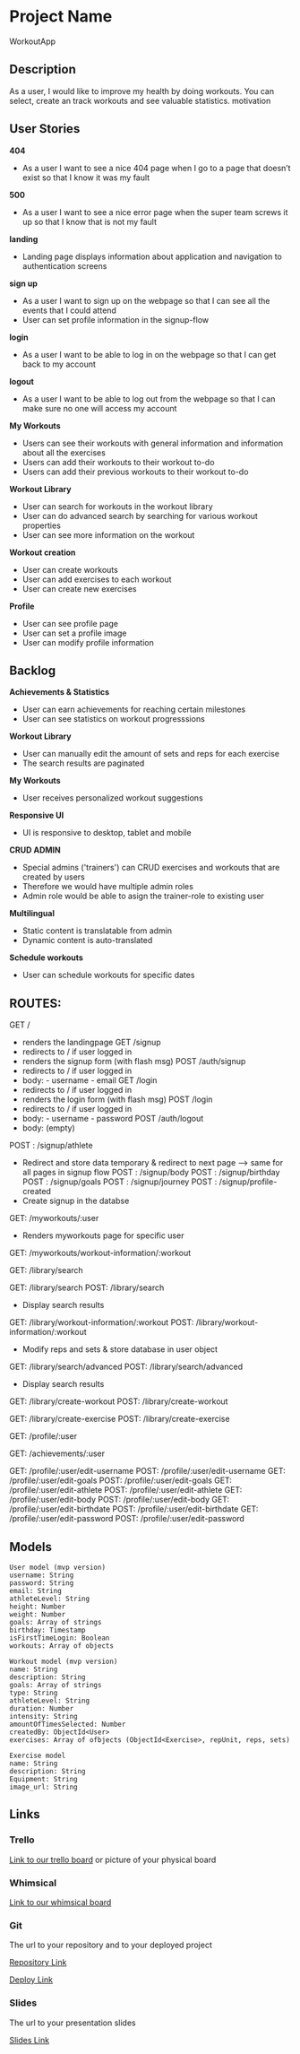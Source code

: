 # Project Name

WorkoutApp

## Description

As a user, I would like to improve my health by doing workouts. You can select, create an track workouts and see valuable statistics.
motivation

## User Stories

**404**

- As a user I want to see a nice 404 page when I go to a page that doesn’t exist so that I know it was my fault

**500**

- As a user I want to see a nice error page when the super team screws it up so that I know that is not my fault

**landing**

- Landing page displays information about application and navigation to authentication screens

**sign up**

- As a user I want to sign up on the webpage so that I can see all the events that I could attend
- User can set profile information in the signup-flow

**login**

- As a user I want to be able to log in on the webpage so that I can get back to my account

**logout**

- As a user I want to be able to log out from the webpage so that I can make sure no one will access my account

**My Workouts**

- Users can see their workouts with general information and information about all the exercises
- Users can add their workouts to their workout to-do
- Users can add their previous workouts to their workout to-do

**Workout Library**

- User can search for workouts in the workout library
- User can do advanced search by searching for various workout properties
- User can see more information on the workout

**Workout creation**

- User can create workouts
- User can add exercises to each workout
- User can create new exercises

**Profile**

- User can see profile page
- User can set a profile image
- User can modify profile information

## Backlog

**Achievements & Statistics**

- User can earn achievements for reaching certain milestones
- User can see statistics on workout progresssions

**Workout Library**

- User can manually edit the amount of sets and reps for each exercise
- The search results are paginated

**My Workouts**

- User receives personalized workout suggestions

**Responsive UI**

- UI is responsive to desktop, tablet and mobile

**CRUD ADMIN**

- Special admins ('trainers') can CRUD exercises and workouts that are created by users
- Therefore we would have multiple admin roles
- Admin role would be able to asign the trainer-role to existing user

**Multilingual**

- Static content is translatable from admin
- Dynamic content is auto-translated

**Schedule workouts**

- User can schedule workouts for specific dates

## ROUTES:

GET /

- renders the landingpage
  GET /signup
- redirects to / if user logged in
- renders the signup form (with flash msg)
  POST /auth/signup
- redirects to / if user logged in
- body: - username - email
  GET /login
- redirects to / if user logged in
- renders the login form (with flash msg)
  POST /login
- redirects to / if user logged in
- body: - username - password
  POST /auth/logout
- body: (empty)

POST : /signup/athlete

- Redirect and store data temporary & redirect to next page --> same for all pages in signup flow
  POST : /signup/body
  POST : /signup/birthday
  POST : /signup/goals
  POST : /signup/journey
  POST : /signup/profile-created
- Create signup in the databse

GET: /myworkouts/:user

- Renders myworkouts page for specific user

GET: /myworkouts/workout-information/:workout

GET: /library/search

GET: /library/search
POST: /library/search

- Display search results

GET: /library/workout-information/:workout
POST: /library/workout-information/:workout

- Modify reps and sets & store database in user object

GET: /library/search/advanced
POST: /library/search/advanced

- Display search results

GET: /library/create-workout
POST: /library/create-workout

GET: /library/create-exercise
POST: /library/create-exercise

GET: /profile/:user

GET: /achievements/:user

GET: /profile/:user/edit-username
POST: /profile/:user/edit-username
GET: /profile/:user/edit-goals
POST: /profile/:user/edit-goals
GET: /profile/:user/edit-athlete
POST: /profile/:user/edit-athlete
GET: /profile/:user/edit-body
POST: /profile/:user/edit-body
GET: /profile/:user/edit-birthdate
POST: /profile/:user/edit-birthdate
GET: /profile/:user/edit-password
POST: /profile/:user/edit-password

## Models

```
User model (mvp version)
username: String
password: String
email: String
athleteLevel: String
height: Number
weight: Number
goals: Array of strings
birthday: Timestamp
isFirstTimeLogin: Boolean
workouts: Array of objects
```

```
Workout model (mvp version)
name: String
description: String
goals: Array of strings
type: String
athleteLevel: String
duration: Number
intensity: String
amountOfTimesSelected: Number
createdBy: ObjectId<User>
exercises: Array of ofbjects (ObjectId<Exercise>, repUnit, reps, sets)
```

```
Exercise model
name: String
description: String
Equipment: String
image_url: String
```

## Links

### Trello

[Link to our trello board](https://trello.com) or picture of your physical board

### Whimsical

[Link to our whimsical board](https://whimsical.com/the-beginning-PCCQ9CAQYFGFhAWkGd7na7)

### Git

The url to your repository and to your deployed project

[Repository Link](http://github.com)

[Deploy Link](http://heroku.com)

### Slides

The url to your presentation slides

[Slides Link](http://slides.com)
